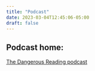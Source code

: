 ```yaml
---
title: "Podcast"
date: 2023-03-04T12:45:06-05:00
draft: false
---
```


## Podcast home: 
[The Dangerous Reading podcast](https://rumble.com/c/c-2464730)
